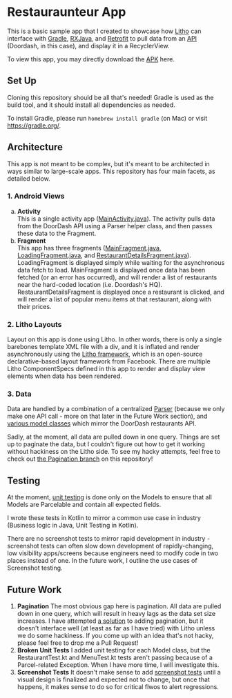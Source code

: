 # Restauraunteur App

This is a basic sample app that I created to showcase how <a href=https://github.com/facebook/litho>Litho</a> can interface with <a href=https://gradle.org/>Gradle</a>, <a href=http://reactivex.io>RXJava</a>, and <a href=https://square.github.io/retrofit/>Retrofit</a>
to pull data from an <a href="https://api.doordash.com/v1/store_feed/?lat=37.422740&lng=-122.139956&offset=0&limit=10">API</a> (Doordash, in this case), and display it in a RecyclerView.

To view this app, you may directly download the <a href=https://github.com/Sresht/Restauraunteur/blob/master/restauranteur.apk>APK</a> here.

## Set Up

Cloning this repository should be all that's needed! Gradle is used as the build tool, and it should install all dependencies as needed.

To install Gradle, please run `homebrew install gradle` (on Mac) or visit <a href=https://gradle.org/>https://gradle.org/</a>.

## Architecture

This app is not meant to be complex, but it's meant to be architected in ways similar to large-scale apps. This repository has
four main facets, as detailed below.


### 1. Android Views
<ol type="a">
  <li><b>Activity</b></li>
  This is a single activity app (<a href=https://github.com/Sresht/Restauraunteur/blob/master/app/src/main/java/com/restauranteur/view/MainActivity.java>MainActivity.java</a>). The activity pulls data from the DoorDash API using a Parser helper
  class, and then passes these data to the Fragment.
  <li><b>Fragment</b></li>
  This app has three fragments (<a href=https://github.com/Sresht/Restauraunteur/blob/master/app/src/main/java/com/restauranteur/view/MainFragment.java>MainFragment.java</a>, <a href=https://github.com/Sresht/Restauraunteur/blob/master/app/src/main/java/com/restauranteur/view/LoadingFragment.java>LoadingFragment.java</a>, and <a href=https://github.com/Sresht/Restauraunteur/blob/master/app/src/main/java/com/restauranteur/view/RestaurantDetailsFragment.java>RestaurantDetailsFragment.java</a>).
  LoadingFragment is displayed simply while waiting for the asynchronous data fetch to load.
  MainFragment is displayed once data has been fetched (or an error has occurred), and will render a list of restaurants near the hard-coded location (i.e. Doordash's HQ).
  RestaurantDetailsFragment is displayed once a restaurant is clicked, and will render a list of popular menu items at that restaurant, along with their prices.
</ol>

### 2. Litho Layouts
  Layout on this app is done using Litho. In other words, there is only a single barebones template XML file with a <content> div, and it
  is inflated and render asynchronously using the <a href=https://github.com/facebook/litho>Litho framework</a>, which is an open-source declarative-based layout framework from Facebook.
  There are multiple Litho ComponentSpecs defined in this app to render and display view elements when data has been rendered.

### 3. Data
Data are handled by a combination of a centralized <a href=https://github.com/Sresht/Restauraunteur/blob/master/app/src/main/java/com/restauranteur/parser/DoorDashDataParser.java>Parser</a> (because we only make one API call - more on that later in the Future Work section), and <a href=https://github.com/Sresht/Restauraunteur/tree/master/app/src/main/java/com/restauranteur/model>various model classes</a> which mirror the DoorDash restaurants API.

Sadly, at the moment, all data are pulled down in one query. Things are set up to paginate the data, but I couldn't figure out how to get it working without hackiness on the Litho side. To see my hacky attempts, feel free to check out <a href=https://github.com/Sresht/Restauraunteur/tree/pagination>the Pagination branch</a> on this repository!

## Testing

At the moment, <a href=https://github.com/Sresht/Restauraunteur/tree/master/app/src/androidTest/java/com/restauranteur/model>unit testing</a> is done only on the Models to ensure that all Models are Parcelable and contain all expected fields.

I wrote these tests in Kotlin to mirror a common use case in industry (Business logic in Java, Unit Testing in Kotlin).

There are no screenshot tests to mirror rapid development in industry - screenshot tests can often slow down development of rapidly-changing, low visibility apps/screens because engineers need to modify code in two places instead of one. In the future work, I outline the use cases of Screenshot testing.


## Future Work

<ol>
<li> <b>Pagination</b>
The most obvious gap here is pagination. All data are pulled down in one query, which will result in heavy lags as the data set size increases.
I have attempted <a href=https://github.com/Sresht/Restauraunteur/tree/pagination>a solution</a> to adding pagination, but it doesn't interface well (at least as far as I have tried) with Litho unless we do some hackiness.
If you come up with an idea that's not hacky, please feel free to drop me a Pull Request!

<li> <b>Broken Unit Tests</b>
I added unit testing for each Model class, but the RestaurantTest.kt and MenuTest.kt tests aren't passing because of a Parcel-related Exception. When I have more time, I will investigate this.
  
<li> <b>Screenshot Tests</b>
It doesn't make sense to add <a href=https://facebook.github.io/screenshot-tests-for-android/>screenshot tests</a> until a visual design is finalized and expected not to change, but once that happens, it makes sense to do so for critical flwos to alert regressions.
</ol>
